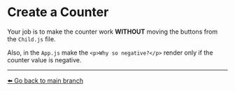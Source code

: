 # Create a Counter

Your job is to make the counter work **WITHOUT** moving the buttons from the `Child.js` file.

Also, in the `App.js` make the `<p>Why so negative?</p>` render only if the counter value is negative.

---

[:arrow_left: Go back to main branch](https://github.com/OttrTechnology/react-assessment#getting-started)
